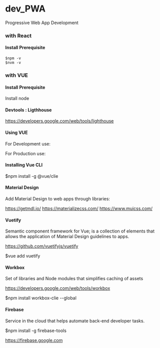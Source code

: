 # dev_PWA
Progressive Web App Development
### with React

#### Install Prerequisite
```
$npm -v
$nvm -v

```

### with VUE

#### Install Prerequisite
Install node

#### Devtools : Ligthhouse
https://developers.google.com/web/tools/lighthouse

#### Using VUE
For Development use:
<!-- development version, includes helpful console warnings -->
<script src="https://cdn.jsdelivr.net/npm/vue/dist/vue.js">
</script>

For Production use:
<!-- production version, optimized for size and speed -->
<script src="https://cdn.jsdelivr.net/npm/vue"></script>

#### Installing Vue CLI
$npm install -g @vue/clie

#### Material Design
Add Material Design to web apps through libraries:

https://getmdl.io/
https://materializecss.com/ 
https://www.muicss.com/

#### Vuetify
Semantic component framework for Vue; is a collection of elements that allows the application of Material Design guidelines to apps.

https://github.com/vuetifyjs/vuetify

$vue add vuetify

#### Workbox
Set of libraries and Node modules that simplifies caching of assets

https://developers.google.com/web/tools/workbox

$npm install workbox-clie --global

#### Firebase
Service in the cloud that helps automate back-end developer tasks.

$npm install -g firebase-tools

https://firebase.google.com

